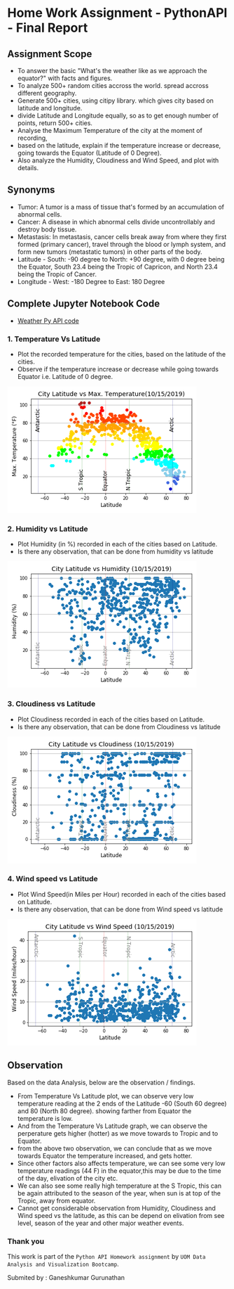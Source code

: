 # Home Work Assignment - PythonAPI - Final Report

## Assignment Scope

* To answer the basic "What's the weather like as we approach the equator?" with facts and figures.
* To analyze 500+ random cities accross the world. spread accross different geography. 
* Generate 500+ cities, using citipy library. which gives city based on latitude and longitude.
* divide Latitude and Longitude equally, so as to get enough number of points, return 500+ cities. 
* Analyse the Maximum Temperature of the city at the moment of recording, 
* based on the latitude, explain if the temperature increase or decrease, going towards the Equator (Latitude of 0 Degree).
* Also analyze the Humidity, Cloudiness and Wind Speed, and plot with details. 

## Synonyms
* Tumor: A tumor is a mass of tissue that's formed by an accumulation of abnormal cells.
* Cancer: A disease in which abnormal cells divide uncontrollably and destroy body tissue.
* Metastasis: In metastasis, cancer cells break away from where they first formed (primary cancer), travel through the blood or lymph system, and form new tumors (metastatic tumors) in other parts of the body.
* Latitude - South: -90 degree to North: +90 degree, with 0 degree being the Equator, South 23.4 being the Tropic of Capricon, and North 23.4 being the Tropic of Cancer.
* Longitude - West: -180 Degree to East: 180 Degree

## Complete Jupyter Notebook Code
* [Weather Py API code](/WeatherPy.ipynb)

### 1. Temperature Vs Latitude
* Plot the recorded temperature for the cities, based on the latitude of the cities.
* Observe if the temperature increase or decrease while going towards Equator i.e. Latitude of 0 degree. 

![Temperature Vs Latitude](Images/Latitude_vs_Temperature.png)

### 2. Humidity vs Latitude
* Plot Humidity (in %) recorded in each of the cities based on Latitude. 
* Is there any observation, that can be done from humidity vs latitude

![Humidity vs Latitude](Images/Latitude_vs_Humidity.png)

### 3. Cloudiness vs Latitude
* Plot Cloudiness recorded in each of the cities based on Latitude. 
* Is there any observation, that can be done from Cloudiness vs latitude

![Cloudiness vs Latitude](Images/Latitude_vs_Cloudiness.png)

### 4. Wind speed vs Latitude
* Plot Wind Speed(in Miles per Hour) recorded in each of the cities based on Latitude. 
* Is there any observation, that can be done from Wind speed vs latitude

![Wind speed vs Latitude](Images/Latitude_vs_Wind_Speed.png)


## Observation
Based on the data Analysis, below are the observation / findings. 
* From Temperature Vs Latitude plot, we can observe very low temperature reading at the 2 ends of the Latitude -60 (South 60 degree) and 80 (North 80 degree). showing farther from Equator the temperature is low. 
* And from the Temperature Vs Latitude graph, we can observe the perperature gets higher (hotter) as we move towards to Tropic and to Equator. 
* from the above two observation, we can conclude that as we move towards Equator the temperature increased, and gets hotter. 
* Since other factors also affects temperature, we can see some very low temperature readings (44 F) in the equator,this may be due to the time of the day, elivation of the city etc. 
* We can also see some really high temperature at the S Tropic, this can be again attributed to the season of the year, when sun is at top of the Tropic, away from equator. 
* Cannot get considerable observation from Humidity, Cloudiness and Wind speed vs the latitude, as this can be depend on elivation from see level, season of the year and other major weather events. 


### Thank you 

This work is part of the `Python API Homework assignment` by `UOM Data Analysis and Visualization Bootcamp`.

Submited by : Ganeshkumar Gurunathan
